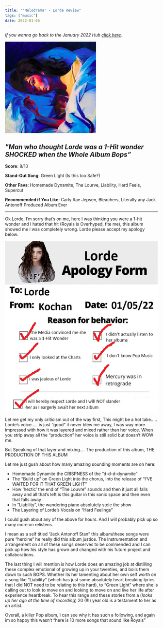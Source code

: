 ```yaml
---
title: "'Melodrama' - Lorde Review"
tags: ["music"]
date: 2022-01-06
---
```


_If you wanna go back to the January 2022 Hub
[click here](/posts/album-a-day-jan-2022-intro/)._



![album cover for mikgazer vol. 1](/images/Lorde_-_Melodrama.jpg#album)

*"Man who thought Lorde was a 1-Hit wonder SHOCKED when the Whole Album Bops”*
---

**Score**: 8/10

**Stand-Out Song**: Green Light (Is this too Safe?) 

**Other Favs**: Homemade Dynamite, The Lourve, Liability, Hard Feels, Supercut

**Recommended  if You Like**: Carly Rae Jepsen, Bleachers, Literally any Jack Antonoff Produced Album Ever

---

Ok Lorde, I’m sorry that’s on me, here I was thinking you were a 1-hit wonder and I hated that hit (Royals is Overhyped, fite me), this album showed me I was completely wrong. Lorde please accept my apology below.

![Lorde Apology](/images/Lorde-App-2.jpg#album)

Let me get my only criticism out of the way first, This might be a hot take….. Lorde’s voice….. is just “good” it never blew me away, I was way more impressed with how it was layered and mixed rather than her voice. When you strip away all the “production” her voice is still solid but doesn’t WOW me.

But Speaking of that layer and mixing…. The production of this album, THE PRODUCTION OF THIS ALBUM

Let me just gush about how many amazing sounding moments are on here:
-	Homemade Dynamite the CRISPNESS of the “d-d-d-dynamite”
-	The “Build up” on Green Light into the chorus, into the release of “I’VE WAITED FOR IT THAT GREEN LIGHT”
-	How ‘hectic’ the end of “The Louvre” sounds and then it just all falls away and all that’s left is this guitar in this sonic space and then even that falls away
-	In “Liability”, the wandering piano absolutely stole the show
-	The Layering of Lorde’s Vocals on “Hard Feelings”

I could gush about any of the above for hours. And I will probably pick up so many more on relistens. 

I mean as a self titled “Jack Antonoff Stan” this album/these songs were pure “heroine” he really did this album justice. The instrumentation and arrangement on all of these songs deserves to be commended and I can pick up how his style has grown and changed with his future project and collaborations.

The last thing I will mention is how Lorde does an amazing job at distilling these complex emotional of growing up in your twenties, and boils them down to such BOPS. Whether its her lamenting about her own self worth on a song like “Liability” (which has just some absolutely heart breaking lyrics that I did NOT need to be relating to this hard), to “Green Light” where she is calling out to look to move on and  looking to move on and live her life after experience heartbreak. To hear this range and these stories from a (*looks up her age at the time of recording*) 20 (!!!) year old is a testament to her as an artist. 

Overall, a killer Pop album, I can see why it has such a following, and again im so happy this wasn’t “here is 10 more songs that sound like Royals”

